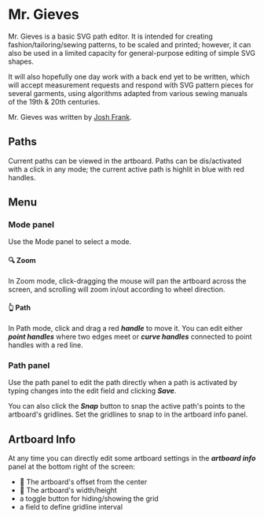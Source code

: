 # Mr. Gieves

Mr. Gieves is a basic SVG path editor. It is intended for creating fashion/tailoring/sewing patterns, to be scaled and printed; however, it can also be used in a limited capacity for general-purpose editing of simple SVG shapes.

It will also hopefully one day work with a back end yet to be written, which will accept measurement requests and respond with SVG pattern pieces for several garments, using algorithms adapted from various sewing manuals of the 19th & 20th centuries.

Mr. Gieves was written by [Josh Frank](https://github.com/facebook/create-react-app). 

## Paths

Current paths can be viewed in the artboard. Paths can be dis/activated with a click in any mode; the current active path is highlit in blue with red handles.

## Menu

### Mode panel

Use the Mode panel to select a mode.

#### 🔍 Zoom

In Zoom mode, click-dragging the mouse will pan the artboard across the screen, and scrolling will zoom in/out according to wheel direction.

#### 👆 Path

In Path mode, click and drag a red ***handle*** to move it. You can edit either ***point handles*** where two edges meet or ***curve handles*** connected to point handles with a red line.

### Path panel

Use the path panel to edit the path directly when a path is activated by typing changes into the edit field and clicking ***Save***.

You can also click the ***Snap*** button to snap the active path's points to the artboard's gridlines. Set the gridlines to snap to in the artboard info panel.

## Artboard Info

At any time you can directly edit some artboard settings in the ***artboard info*** panel at the bottom right of the screen:
- 🤚 The artboard's offset from the center
- 📏 The artboard's width/height
- a toggle button for hiding/showing the grid
- a field to define gridline interval
